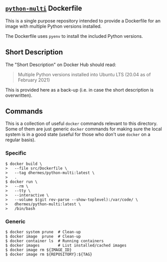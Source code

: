 ## [`python-multi`][1] Dockerfile

This is a single purpose repository intended to provide a Dockerfile for an
image with multiple Python versions installed.

The Dockerfile uses `pyenv` to install the included Python versions.

## Short Description

The "Short Description" on Docker Hub should read:

> Multiple Python versions installed into Ubuntu LTS (20.04 as of February 2021)

This is provided here as a back-up (i.e. in case the short
description is overwritten).

## Commands

This is a collection of useful `docker` commands relevant to
this directory. Some of them are just generic `docker` commands
for making sure the local system is in a good state (useful
for those who don't use `docker` on a regular basis).

### Specific

```
$ docker build \
>   --file src/Dockerfile \
>   --tag dhermes/python-multi:latest \
>   .
$ docker run \
>   --rm \
>   --tty \
>   --interactive \
>   --volume $(git rev-parse --show-toplevel):/var/code/ \
>   dhermes/python-multi:latest \
>   /bin/bash
```

### Generic

```
$ docker system prune  # Clean-up
$ docker image  prune  # Clean-up
$ docker container ls  # Running containers
$ docker images        # List installed/cached images
$ docker image rm ${IMAGE_ID}
$ docker image rm ${REPOSITORY}:${TAG}
```

[1]: https://hub.docker.com/r/dhermes/python-multi/
